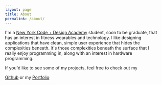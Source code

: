 ```yaml
---
layout: page
title: About
permalink: /about/
---
```


I'm a [New York Code + Design Academy](https://nycda.com) student, soon to be graduate, that has an interest in fitness wearables and technology. I like designing applications that have clean, simple user experience that hides the complexities beneath. It's those complexities beneath the surface that I really enjoy programming in, along with an interest in hardware programming.

If you'd like to see some of my projects, feel free to check out my 

[Github](https://github.com/richardmable) or my [Portfolio](http://richardmable.com.s3-website-us-east-1.amazonaws.com/page2.html)
